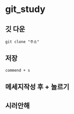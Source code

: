 # git_study


## 깃 다운
```
git clone "주소"
```

## 저장
```
commend + s
```

## 메세지작성 후 + 눌르기

## 시러안해

